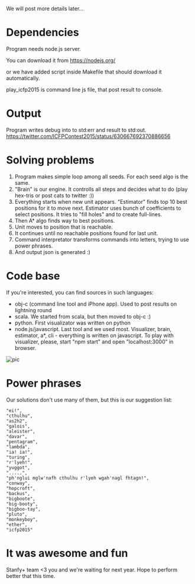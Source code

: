 We will post more details later... 


# Dependencies

Program needs node.js server. 

You can download it from
https://nodejs.org/

or we have added script inside Makefile that should download it automatically.

play_icfp2015 is command line js file, that post result to console.



# Output

Program writes debug into to std:err and result to std:out.
https://twitter.com/ICFPContest2015/status/630667692370886656



# Solving problems
1. Program makes simple loop among all seeds. For each seed algo is the same.
2. "Brain" is our engine. It controlls all steps and decides what to do (play hex-tris or post cats to twitter :))
2. Everything starts when new unit appears. "Estimator" finds top 10 best positions for it to move next. Estimator uses bunch of coefficients to select positions. It tries to "fill holes" and to create full-lines. 
2. Then A* algo finds way to best positions.
3. Unit moves to position that is reachable. 
4. It continues until no reachable positions found for last unit.
5. Command interpretator transforms commands into letters, trying to use power phrases.
6. And output json is generated :)


# Code base

If you're interested, you can find sources in such languages:

- obj-c (command line tool and iPhone app). Used to post results on lightning round
- scala. We started from scala, but then moved to obj-c :)
- python. First visualizator was written on python
- node.js/javascript. Last tool and we used most. Visualizer, brain, estimator, a*, cli - everything is written on javascript. To play with visualizer, please, start "npm start" and open "localhost:3000" in browser.

![pic](solution/visualizer/vis.png?raw=true )


# Power phrases

Our solutions don't use many of them, but this is our suggestion list:

    "ei!",
    "cthulhu",
    "as2h2",
    "galois",
    "aleister",
    "davar",
    "pentagram",
    "lambda",
    "ia! ia!",
    "turing",
    "r'lyeh!",
    "yuggot",
    ".....",
    "ph'nglui mglw'nafh cthulhu r'lyeh wgah'nagl fhtagn!",
    "conway",
    "hopcroft",
    "backus",
    "bigboote",
    "big-booty",
    "bigboo-tay",
    "pluto",
    "monkeyboy",
    "ether",
    "icfp2015"


# It was awesome and fun

Stanfy+ team <3 you and we're waiting for next year. Hope to perform better that this time.
